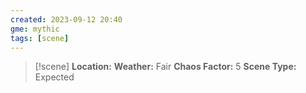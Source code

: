 ```yaml
---
created: 2023-09-12 20:40
gme: mythic
tags: [scene]
---
```

> [!scene] 
> **Location:** 
> **Weather:** Fair
> **Chaos Factor:** 5
> **Scene Type:** Expected 